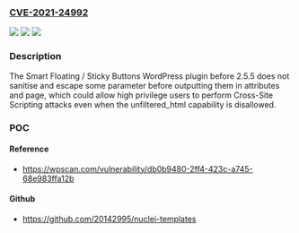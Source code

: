 ### [CVE-2021-24992](https://cve.mitre.org/cgi-bin/cvename.cgi?name=CVE-2021-24992)
![](https://img.shields.io/static/v1?label=Product&message=Smart%20Floating%20%2F%20Sticky%20Buttons%20%E2%80%93%20Call%2C%20Sharing%2C%20Chat%20Widgets%20%26%20More%20%E2%80%93%20Buttonizer&color=blue)
![](https://img.shields.io/static/v1?label=Version&message=2.5.5%20&color=brightgreen)
![](https://img.shields.io/static/v1?label=Vulnerability&message=CWE-79%20Cross-site%20Scripting%20(XSS)&color=brightgreen)

### Description

The Smart Floating / Sticky Buttons WordPress plugin before 2.5.5 does not sanitise and escape some parameter before outputting them in attributes and page, which could allow high privilege users to perform Cross-Site Scripting attacks even when the unfiltered_html capability is disallowed.

### POC

#### Reference
- https://wpscan.com/vulnerability/db0b9480-2ff4-423c-a745-68e983ffa12b

#### Github
- https://github.com/20142995/nuclei-templates


